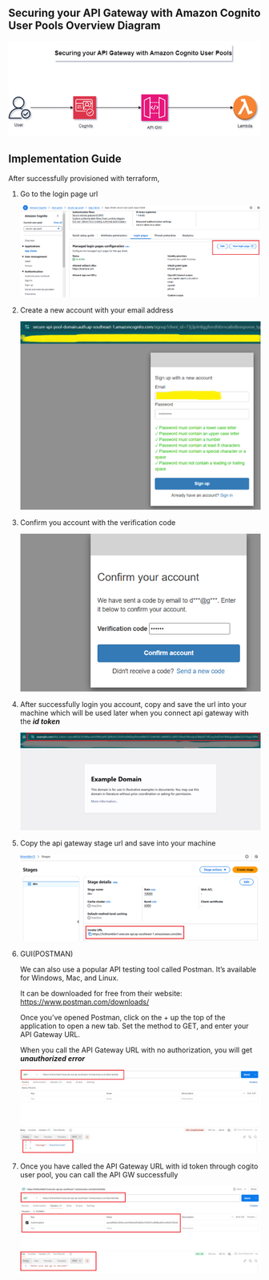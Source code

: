 ## Securing your API Gateway with Amazon Cognito User Pools Overview Diagram

![alt text](./images/cognito.png)

## Implementation Guide

After successfully provisioned with terraform,

1. Go to the login page url

    ![alt text](./images/01.png)

2. Create a new account with your email address

    ![alt text](./images/02.png)

3. Confirm you account with the verification code

    ![alt text](./images/03.png)

4. After successfully login you account, copy and save the url into your machine which will be used later when you connect api gateway with the ***id token***

    ![alt text](./images/04.png)

5. Copy the api gateway stage url and save into your machine

    ![alt text](./images/05.png)

6. GUI(POSTMAN)

     We can also use a popular API testing tool called Postman. It’s available for Windows, Mac, and Linux.

    It can be downloaded for free from their website: https://www.postman.com/downloads/

    Once you’ve opened Postman, click on the + up the top of the application to open a new tab. Set the method to GET, and enter your API Gateway URL.

    When you call the API Gateway URL with no authorization, you will get ***unauthorized error***

    ![alt text](./images/06.png)

7. Once you have called the API Gateway URL with id token through cogito user pool, you can call the API GW successfully

    ![alt text](./images/07.png)

